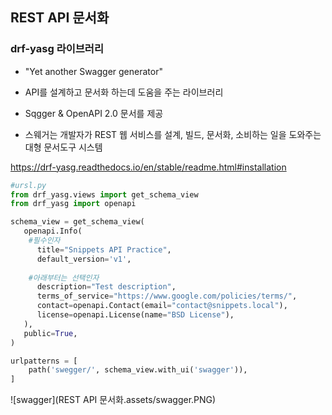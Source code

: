 ## REST API 문서화 

### drf-yasg 라이브러리

- "Yet another Swagger generator"
- API를 설계하고 문서화 하는데 도움을 주는 라이브러리
- Sqgger & OpenAPI 2.0 문서를 제공

- 스웨거는 개발자가 REST 웹 서비스를 설계, 빌드, 문서화, 소비하는 일을 도와주는 대형 문서도구 시스템 

https://drf-yasg.readthedocs.io/en/stable/readme.html#installation



```python
#ursl.py
from drf_yasg.views import get_schema_view
from drf_yasg import openapi

schema_view = get_schema_view(
   openapi.Info(
    #필수인자
      title="Snippets API Practice",
      default_version='v1',
    
    #아래부터는 선택인자 
      description="Test description",
      terms_of_service="https://www.google.com/policies/terms/",
      contact=openapi.Contact(email="contact@snippets.local"),
      license=openapi.License(name="BSD License"),
   ),
   public=True,
)

urlpatterns = [
    path('swegger/', schema_view.with_ui('swagger')),
]

```

![swagger](REST API 문서화.assets/swagger.PNG)



